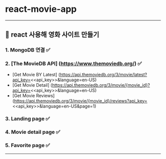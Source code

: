# react-movie-app
----------------------------------------
## 🌟 react 사용해 영화 사이트 만들기
### 1. MongoDB 연결 ✅

### 2. [The MovieDB API] (https://www.themoviedb.org/) ✅
  * [Get Movie BY Latest] (https://api.themoviedb.org/3/movie/latest?api_key=<<api_key>>&language=en-US)
  * [Get Movie Detail] (https://api.themoviedb.org/3/movie/{movie_id}?api_key=<<api_key>>&language=en-US)
  * [Get Movie Reviews] (https://api.themoviedb.org/3/movie/{movie_id}/reviews?api_key=<<api_key>>&language=en-US&page=1)

### 3. Landing page ✅

### 4. Movie detail page ✅

### 5. Favorite page ✅

----------------------------------------
